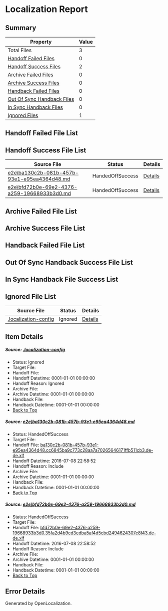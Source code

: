 # <a name='report-top'></a> Localization Report

## Summary
 Property | Value 
 -------- | ----- 
 Total Files | 3
[ Handoff Failed Files ](#handoff-failed-list)| 0
[ Handoff Success Files ](#handoff-success-list)| 2
[ Archive Failed Files ](#archive-failed-list)| 0
[ Archive Success Files ](#archive-success-list)| 0
[ Handback Failed Files ](#handback-failed-list)| 0
[ Out Of Sync Handback Files ](#outofsync-handback-success-list)| 0
[ In Sync Handback Files ](#insync-handback-success-list)| 0
[ Ignored Files ](#ignored-list)| 1

## <a name='handoff-failed-list'></a> Handoff Failed File List

## <a name='handoff-success-list'></a> Handoff Success File List
 Source File | Status | Details 
 ----------- | ------ | ------- 
 [e2e\ba130c2b-081b-457b-93e1-e95ea4364d48.md](https://github.com/OpenLocalizationTestOrg/oltest/blob/d1778e7ccf86bf5c371a0dfd21bdd783a47facb2/e2e/ba130c2b-081b-457b-93e1-e95ea4364d48.md) | HandedOffSuccess | [Details](#13626a9d44bf920cb9f720a46ef93cde98dea4431)
 [e2e\bfd72b0e-69e2-4376-a259-19668933b3d0.md](https://github.com/OpenLocalizationTestOrg/oltest/blob/d1778e7ccf86bf5c371a0dfd21bdd783a47facb2/e2e/bfd72b0e-69e2-4376-a259-19668933b3d0.md) | HandedOffSuccess | [Details](#10b9d47bdd8bcee0d5f0f02aee947b1c1b5aeb7a2)

## <a name='archive-failed-list'></a> Archive Failed File List

## <a name='archive-success-list'></a> Archive Success File List

## <a name='handback-failed-list'></a> Handback Failed File List

## <a name='outofsync-handback-success-list'></a> Out Of Sync Handback Success File List

## <a name='insync-handback-success-list'></a> In Sync Handback File Success List

## <a name='ignored-list'></a> Ignored File List
 Source File | Status | Details 
 ----------- | ------ | ------- 
 [.localization-config](https://github.com/OpenLocalizationTestOrg/oltest/blob/d1778e7ccf86bf5c371a0dfd21bdd783a47facb2/.localization-config) | Ignored | [Details](#3d4f252ac210baf56311d7e97dcc2db10974dbd20)

## Item Details
##### <a name='3d4f252ac210baf56311d7e97dcc2db10974dbd20'></a> Source: [.localization-config](https://github.com/OpenLocalizationTestOrg/oltest/blob/d1778e7ccf86bf5c371a0dfd21bdd783a47facb2/.localization-config)
* Status: Ignored
* Target File: 
* Handoff File: 
* Handoff Datetime: 0001-01-01 00:00:00
* Handoff Reason: Ignored
* Archive File: 
* Archive Datetime: 0001-01-01 00:00:00
* Handback File: 
* Handback Datetime: 0001-01-01 00:00:00
* [Back to Top](#report-top)

##### <a name='13626a9d44bf920cb9f720a46ef93cde98dea4431'></a> Source: [e2e\ba130c2b-081b-457b-93e1-e95ea4364d48.md](https://github.com/OpenLocalizationTestOrg/oltest/blob/d1778e7ccf86bf5c371a0dfd21bdd783a47facb2/e2e/ba130c2b-081b-457b-93e1-e95ea4364d48.md)
* Status: HandedOffSuccess
* Target File: 
* Handoff File: [ba130c2b-081b-457b-93e1-e95ea4364d48.cc6845ba9c773c28aa7a70265646171ffb511cb3.de-de.xlf](https://github.com/OpenLocalizationTestOrg/olhandoff-e2e/blob/07be9c4389a5c7d8ccfb525de54e9147d96472ad/ol-handoff/OpenLocalizationTestOrg/oltest-dede-fly/ci/ht/ba130c2b-081b-457b-93e1-e95ea4364d48.cc6845ba9c773c28aa7a70265646171ffb511cb3.de-de.xlf)
* Handoff Datetime: 2016-07-08 22:58:52
* Handoff Reason: Include
* Archive File: 
* Archive Datetime: 0001-01-01 00:00:00
* Handback File: 
* Handback Datetime: 0001-01-01 00:00:00
* [Back to Top](#report-top)

##### <a name='10b9d47bdd8bcee0d5f0f02aee947b1c1b5aeb7a2'></a> Source: [e2e\bfd72b0e-69e2-4376-a259-19668933b3d0.md](https://github.com/OpenLocalizationTestOrg/oltest/blob/d1778e7ccf86bf5c371a0dfd21bdd783a47facb2/e2e/bfd72b0e-69e2-4376-a259-19668933b3d0.md)
* Status: HandedOffSuccess
* Target File: 
* Handoff File: [bfd72b0e-69e2-4376-a259-19668933b3d0.35fa2d4b9cd3edba5af4d5cbd2494624307c8f43.de-de.xlf](https://github.com/OpenLocalizationTestOrg/olhandoff-e2e/blob/07be9c4389a5c7d8ccfb525de54e9147d96472ad/ol-handoff/OpenLocalizationTestOrg/oltest-dede-fly/ci/ht/bfd72b0e-69e2-4376-a259-19668933b3d0.35fa2d4b9cd3edba5af4d5cbd2494624307c8f43.de-de.xlf)
* Handoff Datetime: 2016-07-08 22:58:52
* Handoff Reason: Include
* Archive File: 
* Archive Datetime: 0001-01-01 00:00:00
* Handback File: 
* Handback Datetime: 0001-01-01 00:00:00
* [Back to Top](#report-top)


## Error Details

Generated by OpenLocalization.
